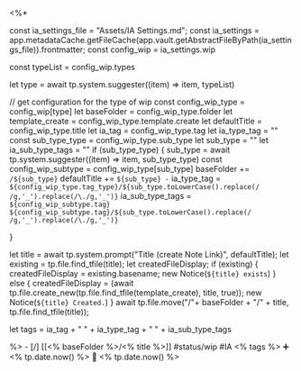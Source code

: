 <%*

const ia_settings_file = "Assets/IA Settings.md";
const ia_settings = app.metadataCache.getFileCache(app.vault.getAbstractFileByPath(ia_settings_file)).frontmatter;
const config_wip = ia_settings.wip

const typeList = config_wip.types

let type = await tp.system.suggester((item) => item, typeList)

// get configuration for the type of wip
const config_wip_type = config_wip[type]
let baseFolder = config_wip_type.folder
let template_create = config_wip_type.template.create
let defaultTitle = config_wip_type.title
let ia_tag = config_wip_type.tag
let ia_type_tag = ""
const sub_type_type = config_wip_type.sub_type
let sub_type = ""
let ia_sub_type_tags = ""
if (sub_type_type) {
	sub_type = await tp.system.suggester((item) => item, sub_type_type)
	const config_wip_subtype = config_wip_type[sub_type]
	baseFolder += `/${sub_type}`
	defaultTitle += ` ${sub_type} - `
	ia_type_tag = `${config_wip_type.tag_type}/${sub_type.toLowerCase().replace(/ /g,'_').replace(/\./g,'_')}`
	ia_sub_type_tags = `${config_wip_subtype.tag} ${config_wip_subtype.tag}/${sub_type.toLowerCase().replace(/ /g,'_').replace(/\./g,'_')}`

}

let title = await tp.system.prompt("Title (create Note Link)", defaultTitle);
let existing = tp.file.find_tfile(title);
let createdFileDisplay;
if (existing) {
  createdFileDisplay = existing.basename;
  new Notice(`${title} exists`)
} else {
  createdFileDisplay = (await tp.file.create_new(tp.file.find_tfile(template_create), title, true));
  new Notice(`${title} Created.`)
}
await tp.file.move("/"+ baseFolder + "/" + title, tp.file.find_tfile(title));

let tags = ia_tag + " " + ia_type_tag + " " + ia_sub_type_tags

%>   - [/] [[<% baseFolder %>/<% title %>]]  #status/wip #IA <% tags %>    ➕ <% tp.date.now() %> 🛫 <% tp.date.now() %>